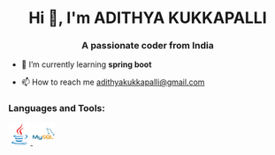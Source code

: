 <h1 align="center">Hi 👋, I'm ADITHYA KUKKAPALLI</h1>
<h3 align="center">A passionate coder from India</h3>

- 🌱 I’m currently learning **spring boot**

- 📫 How to reach me adithyakukkapalli@gmail.com

<h3 align="left">Languages and Tools:</h3>
<p align="left"> <a href="https://www.java.com" target="_blank" rel="noreferrer"> <img src="https://raw.githubusercontent.com/devicons/devicon/master/icons/java/java-original.svg" alt="java" width="40" height="40"/> </a> <a href="https://www.mysql.com/" target="_blank" rel="noreferrer"> <img src="https://raw.githubusercontent.com/devicons/devicon/master/icons/mysql/mysql-original-wordmark.svg" alt="mysql" width="40" height="40"/> </a> </p>
